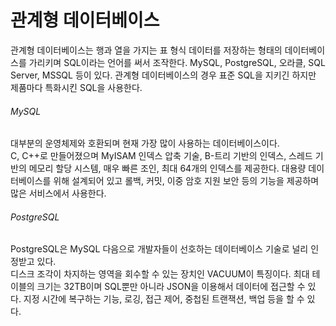 # 관계형 데이터베이스
관계형 데이터베이스는 행과 열을 가지는 표 형식 데이터를 저장하는 형태의 데이터베이스를 가리키며 SQL이라는 언어를 써서 조작한다. MySQL, PostgreSQL, 오라클, SQL Server, MSSQL 등이 있다. 관계형 데이터베이스의 경우 표준 SQL을 지키긴 하지만 제품마다 특화시킨 SQL을 사용한다.

###### MySQL
대부분의 운영체제와 호환되며 현재 가장 많이 사용하는 데이터베이스이다.<br/>
C, C++로 만들어졌으며 MyISAM 인덱스 압축 기술, B-트리 기반의 인덱스, 스레드 기반의 메모리 할당 시스템, 매우 빠른 조인, 최대 64개의 인덱스를 제공한다. 대용량 데이터베이스를 위해 설계되어 있고 롤백, 커밋, 이중 암호 지원 보안 등의 기능을 제공하며 많은 서비스에서 사용한다.<br/>

###### PostgreSQL
PostgreSQL은 MySQL 다음으로 개발자들이 선호하는 데이터베이스 기술로 널리 인정받고 있다.<br/>
디스크 조각이 차지하는 영역을 회수할 수 있는 장치인 VACUUM이 특징이다. 최대 테이블의 크기는 32TB이며 SQL뿐만 아니라 JSON을 이용해서 데이터에 접근할 수 있다. 지정 시간에 복구하는 기능, 로깅, 접근 제어, 중첩된 트랜잭션, 백업 등을 할 수 있다.